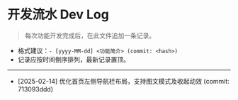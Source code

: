 # 开发流水 Dev Log

> 每次功能开发完成后，在此文件追加一条记录。

- 格式建议：`- [yyyy-MM-dd] <功能简介> (commit: <hash>)`
- 记录应按时间倒序排列，最新记录置顶。

---

- \[2025-02-14] 优化首页左侧导航栏布局，支持图文模式及收起动效 (commit: 713093ddd)
